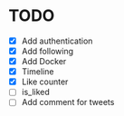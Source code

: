 # TODO
- [x] Add authentication 
- [x] Add following
- [x] Add Docker
- [x] Timeline
- [x] Like counter
- [ ] is_liked
- [ ] Add comment for tweets
